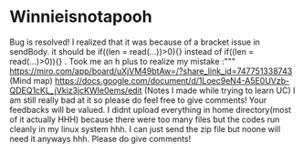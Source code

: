 # Winnieisnotapooh
Bug is resolved! I realized that it was because of a bracket issue in sendBody. 
it should be if((len = read(...))>0){} instead of if((len = read(...)>0)){} . Took me an h plus to realize my mistake :"""
https://miro.com/app/board/uXjVM49btAw=/?share_link_id=747751338743
(Mind map)
https://docs.google.com/document/d/1Loec9eN4-A5E0UVzb-QDEQ1cKL_jVkiz3jcKWIe0ems/edit
(Notes I made while trying to learn UC)
I am still really bad at it so please do feel free to give comments! Your feedbacks will be valued. 
I didnt upload everything in home directory(most of it actually HHH) because there were too many files but the codes run cleanly in my linux system hhh. I can just send the zip file but noone will need it anyways hhh. Please do give comments! 

